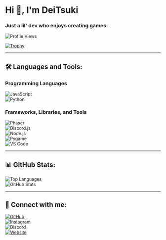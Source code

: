 # Hi 👋, I'm DeiTsuki  
### Just a lil' dev who enjoys creating games.

![Profile Views](https://komarev.com/ghpvc/?username=deitsukiii&label=Profile%20views&color=0e75b6&style=flat)  

[![Trophy](https://github-profile-trophy.vercel.app/?username=deitsukiii&theme=onestar&column=8)](https://github.com/ryo-ma/github-profile-trophy)  

---

## 🛠️ Languages and Tools:  

### Programming Languages  
![JavaScript](https://img.shields.io/badge/Language-JavaScript-yellow)  
![Python](https://img.shields.io/badge/Language-Python-blue)  
<!-- ![HTML5](https://img.shields.io/badge/Language-HTML5-E34F26)   -->

### Frameworks, Libraries, and Tools  
![Phaser](https://img.shields.io/badge/Framework-Phaser-7289DA)  
![Discord.js](https://img.shields.io/badge/Library-Discord.js-5865F2)  
![Node.js](https://img.shields.io/badge/Tool-Node.js-43853D)  
![Pygame](https://img.shields.io/badge/Library-Pygame-3776AB)  
![VS Code](https://img.shields.io/badge/Editor-VS_Code-007ACC)
<!-- ![Flask](https://img.shields.io/badge/Framework-Flask-000000)   -->

---


## 📊 GitHub Stats:  

![Top Languages](https://github-readme-stats.vercel.app/api/top-langs?username=deitsukiii&show_icons=true&locale=en&layout=compact&theme=radical)  
![GitHub Stats](https://github-readme-stats.vercel.app/api?username=deitsukiii&show_icons=true&locale=en&theme=radical)

---

## 🤝 Connect with me:  

[![GitHub](https://img.shields.io/badge/GitHub-DeiTsukiii-black?style=flat-square&logo=github&logoColor=f5f5f5)](https://github.com/deitsukiii)  
[![Instagram](https://img.shields.io/badge/Instagram-deitsukii__-DD2A7B?style=flat-square&logo=instagram&logoColor=f5f5f5)](https://www.instagram.com/deitsukii_)  
![Discord](https://img.shields.io/badge/Discord-deitsuki__-5865F2?style=flat-square&logo=discord&logoColor=f5f5f5)  
[![Website](https://img.shields.io/badge/Website-deitsuki.netlify.app-195EFF?style=flat-square&logo=google-chrome&logoColor=f5f5f5)](https://deitsuki.netlify.app) 


<!-- ---

## 💖 Support

If you like my work, feel free to support me! 😊   -->
